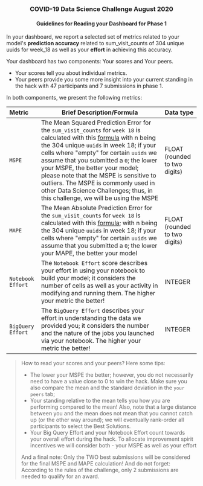<h3 align=center> COVID-19 Data Science Challenge August 2020</h3>
<h4 align=center> Guidelines for Reading your Dashboard for Phase 1</h4>



In your dashboard, we report a selected set of metrics related to your model's **prediction accuracy** related to sum_visit_counts of 304 unique uuids for week_18 as well as your **effort** in achieving this accuracy.

Your dashboard has two components: Your scores and Your peers.

- Your scores tell you about individual metrics.
- Your peers provide you some more insight into your current standing in the hack with 47 participants and 7 submissions in phase 1. 

In both components, we present the following metrics: 

| Metric            | Brief Description/Formula                                    | Data type                     |
| :---------------- | ------------------------------------------------------------ | ----------------------------- |
| `MSPE`            | The Mean Squared Prediction Error for the `sum_visit_counts` for `week 18` is calculated with this [formula](https://raw.githubusercontent.com/ironhacks/COVID19-info-material/master/MSPE.png) with n being the 304 unique `uuids`  in week 18; if your cells where "empty" for certain `uuids` we assume that you submitted a `0`; the lower your MSPE, the better your model; please note that the MSPE is sensitive to outliers. The MSPE is commonly used in other Data Science Challenges; thus, in this challenge, we will be using the MSPE | FLOAT (rounded to two digits) |
| `MAPE`            | The Mean Absolute Prediction Error for the `sum_visit_counts` for `week 18` is calculated with this [formula](https://raw.githubusercontent.com/ironhacks/COVID19-info-material/master/MAPE.png); with n being the 304 unique `uuids`  in week 18; if your cells where "empty" for certain `uuids` we assume that you submitted a `0`; the lower your MAPE, the better your model | FLOAT (rounded to two digits) |
| `Notebook Effort` | The `Notebook Effort` score describes your effort in using your notebook to build your model; it considers the number of cells as well as your activity in modifying and running them. The higher your metric the better! | INTEGER                       |
| `BigQuery Effort` | The `BigQuery Effort` describes your effort in understanding the data we provided you; it considers the number and the nature of the jobs you launched via your notebook. The higher your metric the better! | INTEGER                       |

> How to read your scores and your peers? Here some tips:
>
> - The lower your MSPE the better; however, you do not necessarily need to have a value close to 0 to win the hack. Make sure you also compare the mean and the standard deviation in the `your peers` tab; 
> - Your standing relative to the mean tells you how you are performing compared to the mean! Also, note that a large distance between you and the mean does not mean that you cannot catch up (or the other way around); we will eventually rank-order all participants to select the Best Solutions. 
> - Your Big Query Effort and your Notebook Effort count towards your overall effort during the hack. To allocate improvement spirit incentives we will consider both - your MSPE as well as your effort
>
> And a final note: Only the TWO best submissions will be considered for the final MSPE and MAPE calculation! And do not forget: According to the rules of the challenge, only 2 submissions are needed to qualify for an award. 



